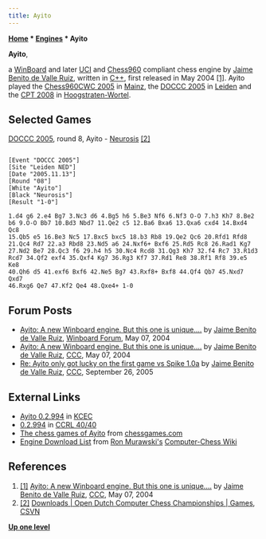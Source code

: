 ```yaml
---
title: Ayito
---
```

**[Home](Home "Home") * [Engines](Engines "Engines") * Ayito**

**Ayito**,

a [WinBoard](WinBoard "WinBoard") and later [UCI](UCI "UCI") and [Chess960](Chess960 "Chess960") compliant chess engine by [Jaime Benito de Valle Ruiz](Jaime_Benito_de_Valle_Ruiz "Jaime Benito de Valle Ruiz"), written in [C++](Cpp "Cpp"), first released in May 2004 <a id="cite-note-1" href="#cite-ref-1">[1]</a>.
Ayito played the [Chess960CWC 2005](Chess960CWC_2005 "Chess960CWC 2005") in [Mainz](https://en.wikipedia.org/wiki/Mainz), the [DOCCC 2005](DOCCC_2005 "DOCCC 2005") in [Leiden](https://en.wikipedia.org/wiki/Leiden) and the [CPT 2008](CPT_2008 "CPT 2008") in [Hoogstraten-Wortel](https://en.wikipedia.org/wiki/Hoogstraten).

## Selected Games

[DOCCC 2005](DOCCC_2005 "DOCCC 2005"), round 8, Ayito - [Neurosis](Neurosis "Neurosis") <a id="cite-note-2" href="#cite-ref-2">[2]</a>

```

[Event "DOCCC 2005"]
[Site "Leiden NED"]
[Date "2005.11.13"]
[Round "08"]
[White "Ayito"]
[Black "Neurosis"]
[Result "1-0"]

1.d4 g6 2.e4 Bg7 3.Nc3 d6 4.Bg5 h6 5.Be3 Nf6 6.Nf3 O-O 7.h3 Kh7 8.Be2
b6 9.O-O Bb7 10.Bd3 Nbd7 11.Qe2 c5 12.Ba6 Bxa6 13.Qxa6 cxd4 14.Bxd4 Qc8 
15.Qb5 e5 16.Be3 Nc5 17.Bxc5 bxc5 18.b3 Rb8 19.Qe2 Qc6 20.Rfd1 Rfd8 
21.Qc4 Rd7 22.a3 Rbd8 23.Nd5 a6 24.Nxf6+ Bxf6 25.Rd5 Rc8 26.Rad1 Kg7 
27.Nd2 Be7 28.Qc3 f6 29.h4 h5 30.Nc4 Rcd8 31.Qg3 Kh7 32.f4 Rc7 33.R1d3 
Rcd7 34.Qf2 exf4 35.Qxf4 Kg7 36.Rg3 Kf7 37.Rd1 Re8 38.Rf1 Rf8 39.e5 Ke8 
40.Qh6 d5 41.exf6 Bxf6 42.Ne5 Bg7 43.Rxf8+ Bxf8 44.Qf4 Qb7 45.Nxd7 Qxd7 
46.Rxg6 Qe7 47.Kf2 Qe4 48.Qxe4+ 1-0

```

## Forum Posts

- [Ayito: A new Winboard engine. But this one is unique....](http://www.open-aurec.com/wbforum/viewtopic.php?f=18&t=47508&p=179665) by [Jaime Benito de Valle Ruiz](Jaime_Benito_de_Valle_Ruiz "Jaime Benito de Valle Ruiz"), [Winboard Forum](Computer_Chess_Forums "Computer Chess Forums"), May 07, 2004
- [Ayito: A new Winboard engine. But this one is unique....](https://www.stmintz.com/ccc/index.php?id=363931) by [Jaime Benito de Valle Ruiz](Jaime_Benito_de_Valle_Ruiz "Jaime Benito de Valle Ruiz"), [CCC](CCC "CCC"), May 07, 2004
- [Re: Ayito only got lucky on the first game vs Spike 1.0a](https://www.stmintz.com/ccc/index.php?id=451748) by [Jaime Benito de Valle Ruiz](Jaime_Benito_de_Valle_Ruiz "Jaime Benito de Valle Ruiz"), [CCC](CCC "CCC"), September 26, 2005

## External Links

- [Ayito 0.2.994](http://kirill-kryukov.com/chess/kcec/cgi/engine_details.cgi?print=Details&each_game=1&eng=Ayito%200.2.994) in [KCEC](KCEC "KCEC")
- [0.2.994](https://ccrl.chessdom.com/ccrl/4040/cgi/engine_details.cgi?print=Details&each_game=1&eng=Ayito%200.2.994) in [CCRL 40/40](CCRL "CCRL")
- [The chess games of Ayito](http://www.chessgames.com/perl/chessplayer?pid=115200) from [chessgames.com](http://www.chessgames.com/index.html)
- [Engine Download List](http://www.computer-chess.org/doku.php?id=computer_chess:wiki:download:engine_download_list) from [Ron Murawski's](Ron_Murawski "Ron Murawski") [Computer-Chess Wiki](http://computer-chess.org/doku.php?id=home)

## References

1. <a id="cite-ref-1" href="#cite-note-1">[1]</a> [Ayito: A new Winboard engine. But this one is unique....](https://www.stmintz.com/ccc/index.php?id=363931) by [Jaime Benito de Valle Ruiz](Jaime_Benito_de_Valle_Ruiz "Jaime Benito de Valle Ruiz"), [CCC](CCC "CCC"), May 07, 2004
1. <a id="cite-ref-2" href="#cite-note-2">[2]</a> [Downloads | Open Dutch Computer Chess Championships | Games](http://www.csvn.nl/index.php?option=com_docman&task=cat_view&gid=37&Itemid=26&lang=en&limitstart=5), [CSVN](CSVN "CSVN")

**[Up one level](Engines "Engines")**

